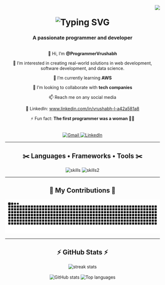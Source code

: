 <!-- Visitor Badge -->
<img align="right" src="https://visitor-badge.laobi.icu/badge?page_id=programmerVrushabh.visitor-badge" />

<h1 align="center">
  <div align="center">
    <img src="https://readme-typing-svg.demolab.com?font=Righteous&size=35&pause=1000&width=500&height=70&lines=Hi+there!%F0%9F%91%8B;I'm+Vrushabh+Nipane;CSE+Data+Science+Student;Programmer+and+Developer" alt="Typing SVG" />
  </div>
</h1>

<h3 align="center">A passionate programmer and developer</h3>

<br/>

<div align="center">
  👋 Hi, I’m <b>@ProgrammerVrushabh</b>  
 
  👀 I’m interested in creating real-world solutions in web development, software development, and data science.  
  
  🌱 I’m currently learning <b>AWS</b> 
  
  💞️ I’m looking to collaborate with <b>tech companies</b>  
  
  📫 Reach me on any social media  
  
  💼 LinkedIn: <a href="https://www.linkedin.com/in/vrushabh-l-a42a581a8/" target="_blank">www.linkedin.com/in/vrushabh-l-a42a581a8</a>  
  
  ⚡ Fun fact: <b>The first programmer was a woman 👩‍💻</b>
</div>

<br/>

<div align="center">
  <a href="mailto:nipanevrushabh6@gmail.com">
    <picture>
      <source media="(prefers-color-scheme: dark)" srcset="https://img.shields.io/badge/Gmail-EB4335?style=for-the-badge&logo=gmail&logoColor=white" />
      <source media="(prefers-color-scheme: light)" srcset="https://img.shields.io/badge/Gmail-D14836?style=for-the-badge&logo=gmail&logoColor=white" />
      <img alt="Gmail" src="https://img.shields.io/badge/Gmail-D14836?style=for-the-badge&logo=gmail&logoColor=white" />
    </picture>
  </a>
  <a href="https://www.linkedin.com/in/vrushabh-l-a42a581a8/" target="_blank">
    <picture>
      <source media="(prefers-color-scheme: dark)" srcset="https://img.shields.io/badge/LinkedIn-0A66C2?style=for-the-badge&logo=linkedin&logoColor=white" />
      <source media="(prefers-color-scheme: light)" srcset="https://img.shields.io/badge/LinkedIn-0077B5?style=for-the-badge&logo=linkedin&logoColor=white" />
      <img alt="LinkedIn" src="https://img.shields.io/badge/LinkedIn-0077B5?style=for-the-badge&logo=linkedin&logoColor=white" />
    </picture>
  </a>
</div>

<hr/>

<h2 align="center">✂️ Languages • Frameworks • Tools ✂️</h2>

<div align="center">
  <img src="https://skillicons.dev/icons?i=aws,java,javascript,github,python,mongodb&perline=3" alt="skills" />  
  <img src="https://skillicons.dev/icons?i=mysql,html,css,vscode,git,r&perline=3" alt="skills2" />
</div>

<hr/>

<h2 align="center">🐍 My Contributions 🐍</h2>

<div align="center">
  <picture>
    <source media="(prefers-color-scheme: dark)" srcset="https://raw.githubusercontent.com/programmerVrushabh/programmerVrushabh/output/github-contribution-grid-snake-dark.svg" />
    <source media="(prefers-color-scheme: light)" srcset="https://raw.githubusercontent.com/programmerVrushabh/programmerVrushabh/output/github-contribution-grid-snake.svg" />
    <img alt="snake eating my contributions" src="https://raw.githubusercontent.com/programmerVrushabh/programmerVrushabh/output/github-contribution-grid-snake.svg" />
  </picture>
</div>


<hr/>

<h2 align="center">⚡ GitHub Stats ⚡</h2>

<div align="center">
  <picture>
    <source 
      srcset="https://streak-stats.demolab.com?user=ProgrammerVrushabh&count_private=true&theme=react&border_radius=10&ring=00FFFF&fire=FF6F00#gh-dark-mode-only" 
      media="(prefers-color-scheme: dark)" />
    <source 
      srcset="https://streak-stats.demolab.com?user=ProgrammerVrushabh&count_private=true&theme=default&border_radius=10#gh-light-mode-only" 
      media="(prefers-color-scheme: light)" />
    <img width="390" alt="streak stats" src="https://streak-stats.demolab.com?user=ProgrammerVrushabh&count_private=true&theme=react&border_radius=10" />
  </picture>
  <br/><br/>
  <picture>
    <source 
      srcset="https://github-readme-stats.vercel.app/api?username=ProgrammerVrushabh&show_icons=true&theme=react&rank_icon=github&border_radius=10#gh-dark-mode-only" 
      media="(prefers-color-scheme: dark)" />
    <source 
      srcset="https://github-readme-stats.vercel.app/api?username=ProgrammerVrushabh&show_icons=true&theme=default&rank_icon=github&border_radius=10#gh-light-mode-only" 
      media="(prefers-color-scheme: light)" />
    <img width="390" alt="GitHub stats" src="https://github-readme-stats.vercel.app/api?username=ProgrammerVrushabh&show_icons=true&theme=react&border_radius=10" />
  </picture>
  <picture>
    <source 
      srcset="https://github-readme-stats.vercel.app/api/top-langs/?username=ProgrammerVrushabh&layout=compact&theme=react&border_radius=10#gh-dark-mode-only" 
      media="(prefers-color-scheme: dark)" />
    <source 
      srcset="https://github-readme-stats.vercel.app/api/top-langs/?username=ProgrammerVrushabh&layout=compact&theme=default&border_radius=10#gh-light-mode-only" 
      media="(prefers-color-scheme: light)" />
    <img width="390" alt="Top languages" src="https://github-readme-stats.vercel.app/api/top-langs/?username=ProgrammerVrushabh&layout=compact&theme=react&border_radius=10" />
  </picture>
</div>

<br/><br/>

